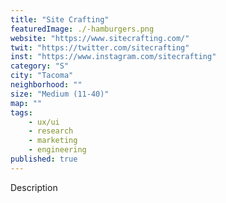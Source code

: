```yaml
---
title: "Site Crafting"
featuredImage: ./-hamburgers.png
website: "https://www.sitecrafting.com/"
twit: "https://twitter.com/sitecrafting"
inst: "https://www.instagram.com/sitecrafting"
category: "S"
city: "Tacoma"
neighborhood: ""
size: "Medium (11-40)"
map: ""
tags:
    - ux/ui
    - research
    - marketing
    - engineering
published: true
---
```


Description
